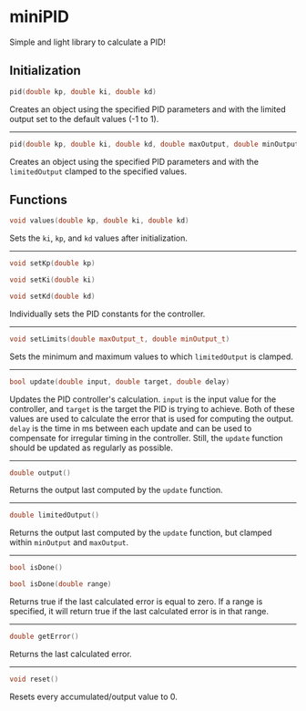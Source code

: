 miniPID
======
Simple and light library to calculate a PID!

Initialization
------
```c++
pid(double kp, double ki, double kd)
```
Creates an object using the specified PID parameters and with the limited output set to the default values (-1 to 1).

---

```c++
pid(double kp, double ki, double kd, double maxOutput, double minOutput)
```
Creates an object using the specified PID parameters and with the `limitedOutput` clamped to the specified values.

Functions
------

```c++
void values(double kp, double ki, double kd)
```
Sets the `ki`, `kp`, and `kd` values after initialization.

---

```c++
void setKp(double kp)
```
```c++
void setKi(double ki)
```
```c++
void setKd(double kd)
```
Individually sets the PID constants for the controller.

---

```c++
void setLimits(double maxOutput_t, double minOutput_t)
```
Sets the minimum and maximum values to which `limitedOutput` is clamped.

---

```c++
bool update(double input, double target, double delay)
```
Updates the PID controller\'s calculation. `input` is the input value for the controller, and `target` is the target the PID is trying to achieve. Both of these values are used to calculate the error that is used for computing the output.
`delay` is the time in ms between each update and can be used to compensate for irregular timing in the controller.
Still, the `update` function should be updated as regularly as possible.

---

```c++
double output()
```
Returns the output last computed by the `update` function.

---

```c++
double limitedOutput()
```
Returns the output last computed by the `update` function, but clamped within `minOutput` and `maxOutput`.

---

```c++
bool isDone()
```
```c++
bool isDone(double range)
```
Returns true if the last calculated error is equal to zero.
If a range is specified, it will return true if the last calculated error is in that range.

---

```c++
double getError()
```
Returns the last calculated error.

---

```c++
void reset()
```
Resets every accumulated/output value to 0.